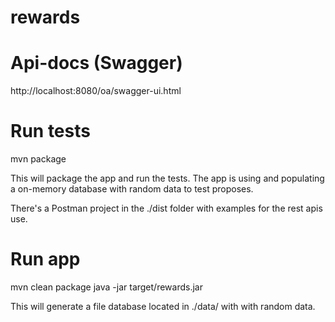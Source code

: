 # rewards

# Api-docs (Swagger)
http://localhost:8080/oa/swagger-ui.html

# Run tests
mvn package

This will package the app and run the tests.
The app is using and populating a on-memory database with random data to test proposes.

There's a Postman project in the ./dist folder with examples for the rest apis use.

# Run app
mvn clean package
java -jar target/rewards.jar

This will generate a file database located in ./data/ with with random data.

